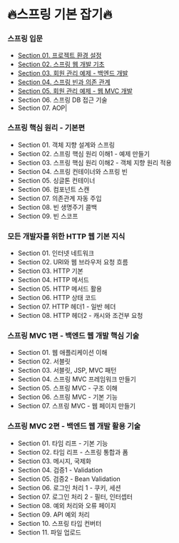 # 🔥스프링 기본 잡기🔥

### 스프링 입문
- [Section 01. 프로젝트 환경 설정](./01.%20introduction/Section01.md)
- [Section 02. 스프링 웹 개발 기초](./01.%20introduction/Section02.md)
- [Section 03. 회원 관리 예제 - 백엔드 개발](./01.%20introduction/Section03.md)
- [Section 04. 스프링 빈과 의존 관계](./01.%20introduction/Section04.md)
- [Section 05. 회원 관리 예제 - 웹 MVC 개발](./01.%20introduction/Section05.md)
- Section 06. 스프링 DB 접근 기술
- Section 07. AOP|

### 스프링 핵심 원리 - 기본편
- Section 01. 객체 지향 설계와 스프링
- Section 02. 스프링 핵심 원리 이해1 - 예제 만들기
- Section 03. 스프링 핵심 원리 이해2 - 객체 지향 원리 적용
- Section 04. 스프링 컨테이너와 스프링 빈
- Section 05. 싱글톤 컨테이너
- Section 06. 컴포넌트 스캔
- Section 07. 의존관계 자동 주입
- Section 08. 빈 생명주기 콜백
- Section 09. 빈 스코프

### 모든 개발자를 위한 HTTP 웹 기본 지식
- Section 01. 인터넷 네트워크
- Section 02. URI와 웹 브라우저 요청 흐름
- Section 03. HTTP 기본
- Section 04. HTTP 메서드
- Section 05. HTTP 메서드 활용
- Section 06. HTTP 상태 코드
- Section 07. HTTP 헤더1 - 일반 헤더
- Section 08. HTTP 헤더2 - 캐시와 조건부 요청

### 스프링 MVC 1편 - 백엔드 웹 개발 핵심 기술
- Section 01. 웹 애플리케이션 이해
- Section 02. 서블릿
- Section 03. 서블릿, JSP, MVC 패턴
- Section 04. 스프링 MVC 프레임워크 만들기
- Section 05. 스프링 MVC - 구조 이해
- Section 06. 스프링 MVC - 기본 기능
- Section 07. 스프링 MVC - 웹 페이지 만들기

### 스프링 MVC 2편 - 백엔드 웹 개발 활용 기술
- Section 01. 타임 리프 - 기본 기능
- Section 02. 타임 리프 - 스프링 통합과 폼
- Section 03. 메시지, 국제화
- Section 04. 검증1 - Validation
- Section 05. 검증2 - Bean Validation
- Section 06. 로그인 처리 1 - 쿠키, 세션
- Section 07. 로그인 처리 2 - 필터, 인터셉터
- Section 08. 예외 처리와 오류 페이지
- Section 09. API 예외 처리
- Section 10. 스프링 타입 컨버터
- Section 11. 파일 업로드
